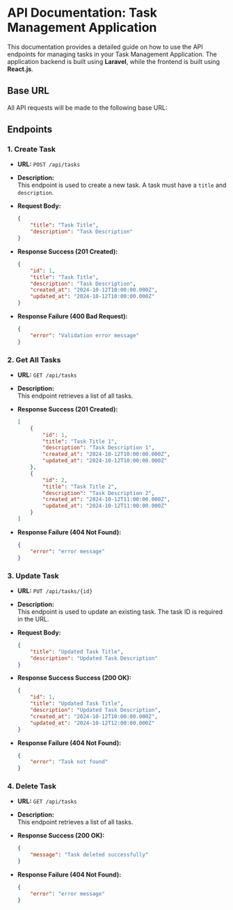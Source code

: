 # API Documentation: Task Management Application

This documentation provides a detailed guide on how to use the API endpoints for managing tasks in your Task Management Application. The application backend is built using **Laravel**, while the frontend is built using **React.js**.

## Base URL

All API requests will be made to the following base URL:

## Endpoints

### 1. Create Task

-   **URL:** `POST /api/tasks`
-   **Description:**  
    This endpoint is used to create a new task. A task must have a `title` and `description`.

-   **Request Body:**
    ```json
    {
        "title": "Task Title",
        "description": "Task Description"
    }
    ```
-   **Response Success (201 Created):**

    ```json
    {
        "id": 1,
        "title": "Task Title",
        "description": "Task Description",
        "created_at": "2024-10-12T10:00:00.000Z",
        "updated_at": "2024-10-12T10:00:00.000Z"
    }
    ```

-   **Response Failure (400 Bad Request):**
    ```json
    {
        "error": "Validation error message"
    }
    ```

### 2. Get All Tasks

-   **URL:** `GET /api/tasks`
-   **Description:**  
    This endpoint retrieves a list of all tasks.

-   **Response Success (201 Created):**

    ```json
    [
        {
            "id": 1,
            "title": "Task Title 1",
            "description": "Task Description 1",
            "created_at": "2024-10-12T10:00:00.000Z",
            "updated_at": "2024-10-12T10:00:00.000Z"
        },
        {
            "id": 2,
            "title": "Task Title 2",
            "description": "Task Description 2",
            "created_at": "2024-10-12T11:00:00.000Z",
            "updated_at": "2024-10-12T11:00:00.000Z"
        }
    ]
    ```

-   **Response Failure (404 Not Found):**
    ```json
    {
        "error": "error message"
    }
    ```

### 3. Update Task

-   **URL:** `PUT /api/tasks/{id}`
-   **Description:**  
    This endpoint is used to update an existing task. The task ID is required in the URL.

-   **Request Body:**

    ```json
    {
        "title": "Updated Task Title",
        "description": "Updated Task Description"
    }
    ```

-   **Response Success Success (200 OK):**

    ```json
    {
        "id": 1,
        "title": "Updated Task Title",
        "description": "Updated Task Description",
        "created_at": "2024-10-12T10:00:00.000Z",
        "updated_at": "2024-10-12T12:00:00.000Z"
    }
    ```

-   **Response Failure (404 Not Found):**
    ```json
    {
        "error": "Task not found"
    }
    ```

### 4. Delete Task

-   **URL:** `GET /api/tasks`
-   **Description:**  
    This endpoint retrieves a list of all tasks.

-   **Response Success (200 OK):**

    ```json
    {
        "message": "Task deleted successfully"
    }
    ```

-   **Response Failure (404 Not Found):**
    ```json
    {
        "error": "error message"
    }
    ```
